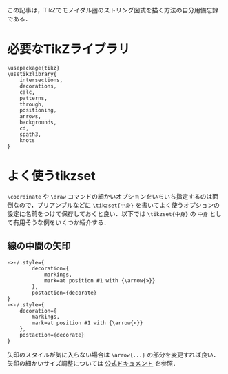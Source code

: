 この記事は，TikZでモノイダル圏のストリング図式を描く方法の自分用備忘録である．

# 必要なTikZライブラリ

```
\usepackage{tikz}
\usetikzlibrary{
    intersections,
    decorations,
    calc,
    patterns,
    through,
    positioning,
    arrows,
    backgrounds,
    cd,
    spath3,
    knots
}
```

# よく使うtikzset

`\coordinate` や `\draw` コマンドの細かいオプションをいちいち指定するのは面倒なので，プリアンブルなどに `\tikzset{中身}` を書いてよく使うオプションの設定に名前をつけて保存しておくと良い．以下では  `\tikzset{中身}` の `中身` として有用そうな例をいくつか紹介する．

## 線の中間の矢印

```
->-/.style={
        decoration={
            markings,
            mark=at position #1 with {\arrow{>}}
        },
        postaction={decorate}
}
-<-/.style={
    decoration={
        markings,
        mark=at position #1 with {\arrow{<}}
    },
    postaction={decorate}
}
```

矢印のスタイルが気に入らない場合は `\arrow{...}` の部分を変更すれば良い．矢印の細かいサイズ調整については [公式ドキュメント](https://tikz.dev/tikz-arrows) を参照．

